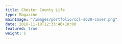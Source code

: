 ```yaml
---
title: Chester County Life
type: Magazine
mainImage: "/images/portfolio/ccl-so20-cover.png"
date: 2018-11-18T12:33:46+10:00
featured: true
weight: 5
---
```

